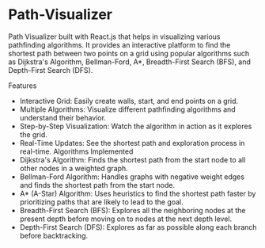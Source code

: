 # Path-Visualizer
Path Visualizer built with React.js that helps in visualizing various pathfinding algorithms. It provides an interactive platform to find the shortest path between two points on a grid using popular algorithms such as Dijkstra's Algorithm, Bellman-Ford, A*, Breadth-First Search (BFS), and Depth-First Search (DFS).

Features
- Interactive Grid: Easily create walls, start, and end points on a grid.
- Multiple Algorithms: Visualize different pathfinding algorithms and understand their behavior.
- Step-by-Step Visualization: Watch the algorithm in action as it explores the grid.
- Real-Time Updates: See the shortest path and exploration process in real-time.
Algorithms Implemented
- Dijkstra's Algorithm: Finds the shortest path from the start node to all other nodes in a weighted graph.
- Bellman-Ford Algorithm: Handles graphs with negative weight edges and finds the shortest path from the start node.
- A* (A-Star) Algorithm: Uses heuristics to find the shortest path faster by prioritizing paths that are likely to lead to the goal.
- Breadth-First Search (BFS): Explores all the neighboring nodes at the present depth before moving on to nodes at the next depth level.
- Depth-First Search (DFS): Explores as far as possible along each branch before backtracking.
